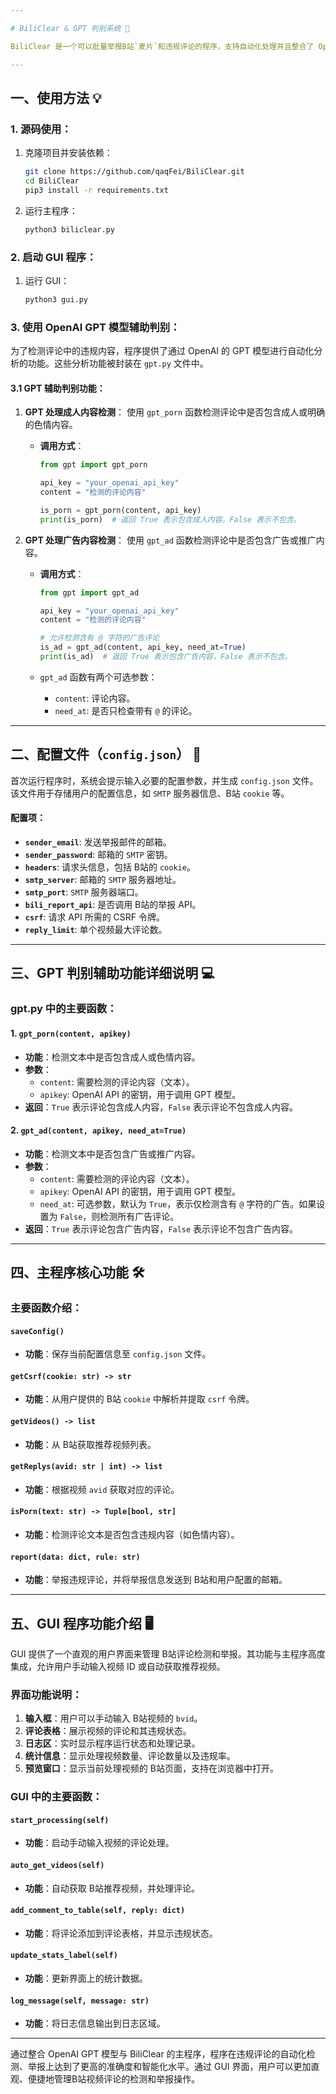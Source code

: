 ```yaml
---

# BiliClear & GPT 判别系统 🎯

BiliClear 是一个可以批量举报B站`麦片`和违规评论的程序，支持自动化处理并且整合了 OpenAI GPT 模型以辅助判断评论是否违规。支持两种运行模式：命令行模式（主程序）和图形界面模式（GUI），适合用户的不同需求。

---
```


## 一、使用方法 💡

### 1. 源码使用：
1. 克隆项目并安装依赖：
   ```bash
   git clone https://github.com/qaqFei/BiliClear.git
   cd BiliClear
   pip3 install -r requirements.txt
   ```

2. 运行主程序：
   ```bash
   python3 biliclear.py
   ```

### 2. 启动 GUI 程序：
1. 运行 GUI：
   ```bash
   python3 gui.py
   ```

### 3. 使用 OpenAI GPT 模型辅助判别：

为了检测评论中的违规内容，程序提供了通过 OpenAI 的 GPT 模型进行自动化分析的功能。这些分析功能被封装在 `gpt.py` 文件中。

#### 3.1 GPT 辅助判别功能：
1. **GPT 处理成人内容检测**：
   使用 `gpt_porn` 函数检测评论中是否包含成人或明确的色情内容。

   - **调用方式**：
     ```python
     from gpt import gpt_porn
     
     api_key = "your_openai_api_key"
     content = "检测的评论内容"
     
     is_porn = gpt_porn(content, api_key)
     print(is_porn)  # 返回 True 表示包含成人内容，False 表示不包含。
     ```

2. **GPT 处理广告内容检测**：
   使用 `gpt_ad` 函数检测评论中是否包含广告或推广内容。

   - **调用方式**：
     ```python
     from gpt import gpt_ad
     
     api_key = "your_openai_api_key"
     content = "检测的评论内容"
     
     # 允许检测含有 @ 字符的广告评论
     is_ad = gpt_ad(content, api_key, need_at=True)
     print(is_ad)  # 返回 True 表示包含广告内容，False 表示不包含。
     ```

   - `gpt_ad` 函数有两个可选参数：
     - `content`: 评论内容。
     - `need_at`: 是否只检查带有 `@` 的评论。

---

## 二、配置文件（`config.json`） 📝
首次运行程序时，系统会提示输入必要的配置参数，并生成 `config.json` 文件。该文件用于存储用户的配置信息，如 `SMTP` 服务器信息、B站 `cookie` 等。

#### 配置项：
- **`sender_email`**: 发送举报邮件的邮箱。
- **`sender_password`**: 邮箱的 `SMTP` 密钥。
- **`headers`**: 请求头信息，包括 B站的 `cookie`。
- **`smtp_server`**: 邮箱的 `SMTP` 服务器地址。
- **`smtp_port`**: `SMTP` 服务器端口。
- **`bili_report_api`**: 是否调用 B站的举报 API。
- **`csrf`**: 请求 API 所需的 CSRF 令牌。
- **`reply_limit`**: 单个视频最大评论数。

---

## 三、GPT 判别辅助功能详细说明 💻

### gpt.py 中的主要函数：

#### 1. `gpt_porn(content, apikey)`
- **功能**：检测文本中是否包含成人或色情内容。
- **参数**：
  - `content`: 需要检测的评论内容（文本）。
  - `apikey`: OpenAI API 的密钥，用于调用 GPT 模型。
- **返回**：`True` 表示评论包含成人内容，`False` 表示评论不包含成人内容。

#### 2. `gpt_ad(content, apikey, need_at=True)`
- **功能**：检测文本中是否包含广告或推广内容。
- **参数**：
  - `content`: 需要检测的评论内容（文本）。
  - `apikey`: OpenAI API 的密钥，用于调用 GPT 模型。
  - `need_at`: 可选参数，默认为 `True`，表示仅检测含有 `@` 字符的广告。如果设置为 `False`，则检测所有广告评论。
- **返回**：`True` 表示评论包含广告内容，`False` 表示评论不包含广告内容。

---

## 四、主程序核心功能 🛠️

### 主要函数介绍：

#### `saveConfig()`
- **功能**：保存当前配置信息至 `config.json` 文件。

#### `getCsrf(cookie: str) -> str`
- **功能**：从用户提供的 B站 `cookie` 中解析并提取 `csrf` 令牌。

#### `getVideos() -> list`
- **功能**：从 B站获取推荐视频列表。

#### `getReplys(avid: str | int) -> list`
- **功能**：根据视频 `avid` 获取对应的评论。

#### `isPorn(text: str) -> Tuple[bool, str]`
- **功能**：检测评论文本是否包含违规内容（如色情内容）。

#### `report(data: dict, rule: str)`
- **功能**：举报违规评论，并将举报信息发送到 B站和用户配置的邮箱。

---

## 五、GUI 程序功能介绍 🖥️

GUI 提供了一个直观的用户界面来管理 B站评论检测和举报。其功能与主程序高度集成，允许用户手动输入视频 ID 或自动获取推荐视频。

### 界面功能说明：
1. **输入框**：用户可以手动输入 B站视频的 `bvid`。
2. **评论表格**：展示视频的评论和其违规状态。
3. **日志区**：实时显示程序运行状态和处理记录。
4. **统计信息**：显示处理视频数量、评论数量以及违规率。
5. **预览窗口**：显示当前处理视频的 B站页面，支持在浏览器中打开。

### GUI 中的主要函数：

#### `start_processing(self)`
- **功能**：启动手动输入视频的评论处理。

#### `auto_get_videos(self)`
- **功能**：自动获取 B站推荐视频，并处理评论。

#### `add_comment_to_table(self, reply: dict)`
- **功能**：将评论添加到评论表格，并显示违规状态。

#### `update_stats_label(self)`
- **功能**：更新界面上的统计数据。

#### `log_message(self, message: str)`
- **功能**：将日志信息输出到日志区域。

---

通过整合 OpenAI GPT 模型与 BiliClear 的主程序，程序在违规评论的自动化检测、举报上达到了更高的准确度和智能化水平。通过 GUI 界面，用户可以更加直观、便捷地管理B站视频评论的检测和举报操作。
